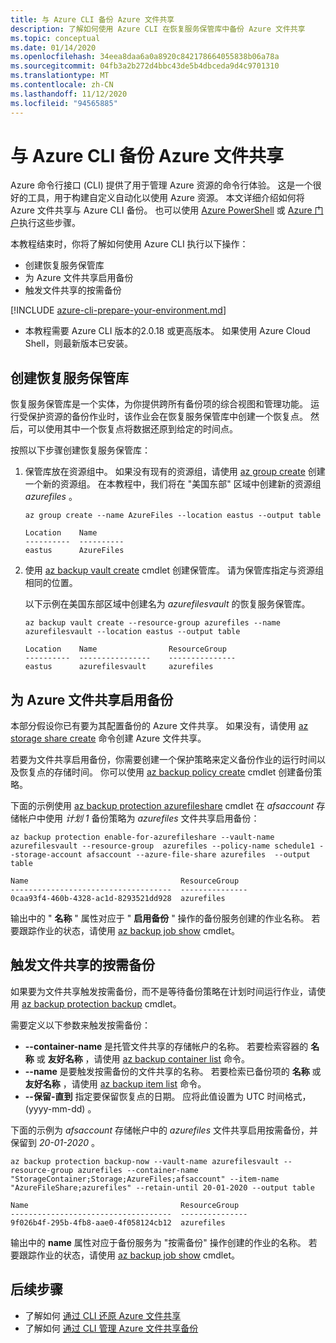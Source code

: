 ```yaml
---
title: 与 Azure CLI 备份 Azure 文件共享
description: 了解如何使用 Azure CLI 在恢复服务保管库中备份 Azure 文件共享
ms.topic: conceptual
ms.date: 01/14/2020
ms.openlocfilehash: 34eea8daa6a0a8920c842178664055838b06a78a
ms.sourcegitcommit: 04fb3a2b272d4bbc43de5b4dbceda9d4c9701310
ms.translationtype: MT
ms.contentlocale: zh-CN
ms.lasthandoff: 11/12/2020
ms.locfileid: "94565885"
---
```

# <a name="back-up-azure-file-shares-with-azure-cli"></a>与 Azure CLI 备份 Azure 文件共享

Azure 命令行接口 (CLI) 提供了用于管理 Azure 资源的命令行体验。 这是一个很好的工具，用于构建自定义自动化以使用 Azure 资源。 本文详细介绍如何将 Azure 文件共享与 Azure CLI 备份。 也可以使用 [Azure PowerShell](./backup-azure-afs-automation.md) 或 [Azure 门户](backup-afs.md)执行这些步骤。

本教程结束时，你将了解如何使用 Azure CLI 执行以下操作：

* 创建恢复服务保管库
* 为 Azure 文件共享启用备份
* 触发文件共享的按需备份

[!INCLUDE [azure-cli-prepare-your-environment.md](../../includes/azure-cli-prepare-your-environment.md)]

 - 本教程需要 Azure CLI 版本的2.0.18 或更高版本。 如果使用 Azure Cloud Shell，则最新版本已安装。

## <a name="create-a-recovery-services-vault"></a>创建恢复服务保管库

恢复服务保管库是一个实体，为你提供跨所有备份项的综合视图和管理功能。 运行受保护资源的备份作业时，该作业会在恢复服务保管库中创建一个恢复点。 然后，可以使用其中一个恢复点将数据还原到给定的时间点。

按照以下步骤创建恢复服务保管库：

1. 保管库放在资源组中。 如果没有现有的资源组，请使用 [az group create](/cli/azure/group#az-group-create) 创建一个新的资源组。 在本教程中，我们将在 "美国东部" 区域中创建新的资源组 *azurefiles* 。

    ```azurecli-interactive
    az group create --name AzureFiles --location eastus --output table
    ```

    ```output
    Location    Name
    ----------  ----------
    eastus      AzureFiles
    ```

1. 使用 [az backup vault create](/cli/azure/backup/vault#az-backup-vault-create) cmdlet 创建保管库。 请为保管库指定与资源组相同的位置。

    以下示例在美国东部区域中创建名为 *azurefilesvault* 的恢复服务保管库。

    ```azurecli-interactive
    az backup vault create --resource-group azurefiles --name azurefilesvault --location eastus --output table
    ```

    ```output
    Location    Name                ResourceGroup
    ----------  ----------------    ---------------
    eastus      azurefilesvault     azurefiles
    ```

## <a name="enable-backup-for-azure-file-shares"></a>为 Azure 文件共享启用备份

本部分假设你已有要为其配置备份的 Azure 文件共享。 如果没有，请使用 [az storage share create](/cli/azure/storage/share#az-storage-share-create) 命令创建 Azure 文件共享。

若要为文件共享启用备份，你需要创建一个保护策略来定义备份作业的运行时间以及恢复点的存储时间。 你可以使用 [az backup policy create](/cli/azure/backup/policy#az-backup-policy-create) cmdlet 创建备份策略。

下面的示例使用 [az backup protection azurefileshare](/cli/azure/backup/protection#az-backup-protection-enable-for-azurefileshare) cmdlet 在 *afsaccount* 存储帐户中使用 *计划 1* 备份策略为 *azurefiles* 文件共享启用备份：

```azurecli-interactive
az backup protection enable-for-azurefileshare --vault-name azurefilesvault --resource-group  azurefiles --policy-name schedule1 --storage-account afsaccount --azure-file-share azurefiles  --output table
```

```output
Name                                  ResourceGroup
------------------------------------  ---------------
0caa93f4-460b-4328-ac1d-8293521dd928  azurefiles
```

输出中的 " **名称** " 属性对应于 " **启用备份** " 操作的备份服务创建的作业名称。 若要跟踪作业的状态，请使用 [az backup job show](/cli/azure/backup/job#az-backup-job-show) cmdlet。

## <a name="trigger-an-on-demand-backup-for-file-share"></a>触发文件共享的按需备份

如果要为文件共享触发按需备份，而不是等待备份策略在计划时间运行作业，请使用 [az backup protection backup](/cli/azure/backup/protection#az-backup-protection-backup-now) cmdlet。

需要定义以下参数来触发按需备份：

* **--container-name** 是托管文件共享的存储帐户的名称。 若要检索容器的 **名称** 或 **友好名称** ，请使用 [az backup container list](/cli/azure/backup/container#az-backup-container-list) 命令。
* **--name** 是要触发按需备份的文件共享的名称。 若要检索已备份项的 **名称** 或 **友好名称** ，请使用 [az backup item list](/cli/azure/backup/item#az-backup-item-list) 命令。
* **--保留-直到** 指定要保留恢复点的日期。 应将此值设置为 UTC 时间格式， (yyyy-mm-dd) 。

下面的示例为 *afsaccount* 存储帐户中的 *azurefiles* 文件共享启用按需备份，并保留到 *20-01-2020* 。

```azurecli-interactive
az backup protection backup-now --vault-name azurefilesvault --resource-group azurefiles --container-name "StorageContainer;Storage;AzureFiles;afsaccount" --item-name "AzureFileShare;azurefiles" --retain-until 20-01-2020 --output table
```

```output
Name                                  ResourceGroup
------------------------------------  ---------------
9f026b4f-295b-4fb8-aae0-4f058124cb12  azurefiles
```

输出中的 **name** 属性对应于备份服务为 "按需备份" 操作创建的作业的名称。 若要跟踪作业的状态，请使用 [az backup job show](/cli/azure/backup/job#az-backup-job-show) cmdlet。

## <a name="next-steps"></a>后续步骤

* 了解如何 [通过 CLI 还原 Azure 文件共享](restore-afs-cli.md)
* 了解如何 [通过 CLI 管理 Azure 文件共享备份](manage-afs-backup-cli.md)
